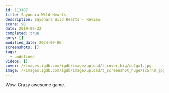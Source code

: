 ```yaml
---
id: 113107
title: Sayonara Wild Hearts
description: Sayonara Wild Hearts - Review
score: 90
date: 2019-09-22
completed: true
goty: []
modified_date: 2024-09-06
screenshots: []
tags:
  - undefined
videos: []
cover: //images.igdb.com/igdb/image/upload/t_cover_big/co2gx1.jpg
image: //images.igdb.com/igdb/image/upload/t_screenshot_huge/sc5rn0.jpg
---
```

Wow. Crazy awesome game.